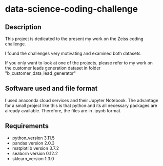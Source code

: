 # data-science-coding-challenge


## Description
This project is dedicated to the present my work on the Zeiss coding challenge. 

I found the challenges very motivating and examined both datasets. 

If you only want to look at one of the projects, please refer to my work on the customer leads generation dataset in folder "b_customer_data_lead_generator"

## Software used and file format
I used anaconda cloud services and their Jupyter Notebook.
The advantage for a small project like this is that python and its all necessary packages are already available.
Therefore, the files are in .ipynb format.

## Requirements
- python_version 3.11.5
- pandas version 2.0.3
- matplotlib version 3.7.2
- seaborn version 0.12.2
- sklearn_version 1.3.0
